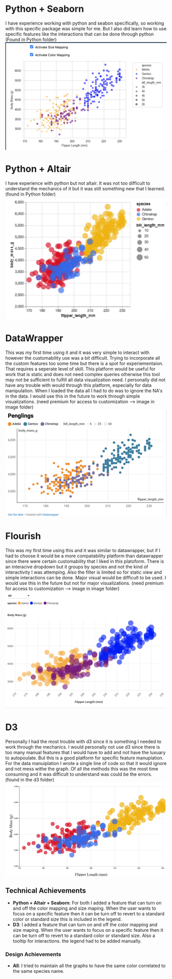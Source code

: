 # Python + Seaborn
I have experience working with python and seabon specifically, so working with this specific package was simple for me. But I also did learn how to use specific features like the interactions that can be done through python
(Found in Python folder)
![Seaborn](img/seaborn.png)


# Python + Altair
I have experience with python but not altair. It was not too difficult to understand the mechanics of it but it was still something new that I learned.
(found in Python folder) 
![Altair](img/altair.png)

# DataWrapper
This was my first time using it and it was very simple to interact with however the customability use was a bit difficult. Trying to incorporate all the custom features too some time but there is a spot for experiementaion. That requires a seperate level of skill. This platform would be useful for work that is static and does not need complex queries otherwise this tool may not be sufficient to fulfill all data visualization need. I personally did not have any trouble with would through this platform, especially for data manipulation. When I loaded the data all I had to do was to ignore the NA's in the data. I would use this in the future to work through simple visualizations. (need premium for access to customization --> image in image folder)
![datawrapper](img/datawrapper.png)

# Flourish
This was my first time using this and it was similar to datawrapper, but if I had to choose it would be a more compatability platform than datawrapper since there were certain customability that I liked in this platoform. There is an interacive dropdown but it groups by species and not the kind of interactivity I was attemping. Also the filter is limited so for static view and simple interactions can be done. Major visual would be difficult to be used. I would use this in the future but not for major visualizations. 
(need premium for access to customization --> image in image folder)
![Flourish](img/flourish.png)

# D3
Personally I had the most trouble with d3 since it is something I needed to work through the mechanics. I would personally not use d3 since there is too many manual features that I would have to add and not have the luxuary to autopoulate. But this is a good platform for specific feature manuplation. For the data manuiplation I wrote a single line of code so that it would ignore and not mess withe the graph. Of all the methods this was the most time consuming and it was difficult to understand was could be the errors. 
(found in the d3 folder)
![d3](img/d3.png)



## Technical Achievements
- **Python + Altair + Seaborn**: For both I added a feature that can turn on and off the color mapping and size maping. When the user wants to focus on a specific feature then it can be turn off to revert to a standard color or standard size this is included in the legend. 
- **D3**: I added a feature that can turn on and off the color mapping and size maping. When the user wants to focus on a specific feature then it can be turn off to revert to a standard color or standard size. Also a tooltip for interactions. the legend had to be added manually.


### Design Achievements
- **All**: I tried to maintain all the graphs to have the same color correlated to the same species name.